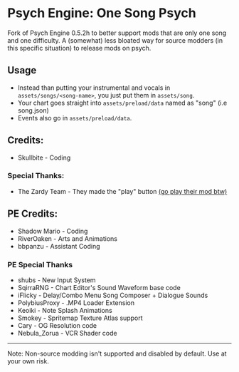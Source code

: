 # Psych Engine: One Song Psych
Fork of Psych Engine 0.5.2h to better support mods that are only one song and one difficulty.
A (somewhat) less bloated way for source modders (in this specific situation) to release mods on psych.


## Usage
- Instead than putting your instrumental and vocals in `assets/songs/<song-name>`, you just put them in `assets/song`.
- Your chart goes straight into `assets/preload/data` named as "song" (i.e song.json)
- Events also go in `assets/preload/data`.

## Credits:
* Skullbite - Coding

### Special Thanks:
* The Zardy Team - They made the "play" button [(go play their mod btw)](https://gamebanana.com/mods/44366)

## PE Credits:
* Shadow Mario - Coding
* RiverOaken - Arts and Animations
* bbpanzu - Assistant Coding

### PE Special Thanks
* shubs - New Input System
* SqirraRNG - Chart Editor's Sound Waveform base code
* iFlicky - Delay/Combo Menu Song Composer + Dialogue Sounds
* PolybiusProxy - .MP4 Loader Extension
* Keoiki - Note Splash Animations
* Smokey - Spritemap Texture Atlas support
* Cary - OG Resolution code
* Nebula_Zorua - VCR Shader code
_____________________________________


Note: Non-source modding isn't supported and disabled by default. Use at your own risk.








